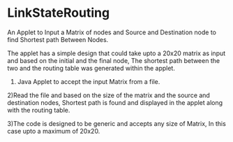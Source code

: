 # LinkStateRouting
An Applet to Input a Matrix of nodes and Source and Destination node to find Shortest path Between Nodes.

The applet has a simple design that could take upto a 20x20 matrix as input and based on the initial and the final node, The shortest path between the two and the routing table was generated within the applet.

1) Java Applet to accept the input Matrix from a file.

2)Read the file and based on the size of the matrix and the source and destination nodes, Shortest path is found and displayed in the applet along with the routing table.

3)The code is designed to be generic and accepts any size of Matrix, In this case upto a maximum of 20x20.
